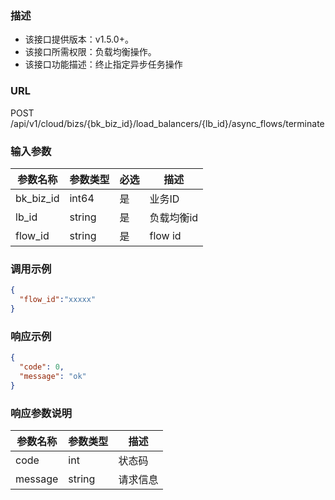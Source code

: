 ### 描述

- 该接口提供版本：v1.5.0+。
- 该接口所需权限：负载均衡操作。
- 该接口功能描述：终止指定异步任务操作

### URL

POST /api/v1/cloud/bizs/{bk_biz_id}/load_balancers/{lb_id}/async_flows/terminate

### 输入参数

| 参数名称      | 参数类型   | 必选 | 描述      |
|-----------|--------|----|---------|
| bk_biz_id | int64  | 是  | 业务ID    |
| lb_id     | string | 是  | 负载均衡id  |
| flow_id   | string | 是  | flow id |

### 调用示例

```json
{
  "flow_id":"xxxxx"
}
```

### 响应示例

```json
{
  "code": 0,
  "message": "ok"
}
```

### 响应参数说明

| 参数名称    | 参数类型   | 描述   |
|---------|--------|------|
| code    | int    | 状态码  |
| message | string | 请求信息 |
